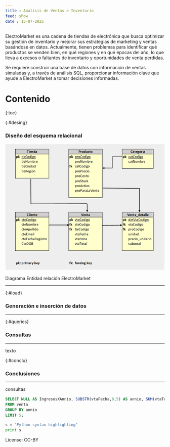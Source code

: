 ```yaml
---
title : Analisis de Ventas e Inventario
feed: show
date : 15-07-2025
---
```

 
ElectroMarket es una cadena de tiendas de electrónica que busca optimizar su gestión de inventario y mejorar sus estrategias de marketing y ventas basándose en datos. Actualmente, tienen problemas para identificar qué productos se venden bien, en qué regiones y en qué épocas del año, lo que lleva a excesos o faltantes de inventario y oportunidades de venta perdidas.

Se requiere construir una base de datos con información de ventas simuladas y, a través de análisis SQL, proporcionar información clave que ayude a ElectroMarket a tomar decisiones informadas.


# Contenido
{:toc}

{:#desing}
### Diseño del esquema relacional 

![Diagrama entidad relación de la Base de Datos ElectroMarket](/assets/img/ElectroMarket_DER.png "DER - EletroMarket")

Diagrama Entidad relación ElectroMarket

---

{:#load}
###  Generación e inserción de datos 
---

{:#queries}
### Consultas
--- 
texto

{:#conclu}
### Conclusiones
---
consultas

```sql
SELECT NULL AS IngresosXAnnio, SUBSTR(vtaFecha,0,5) AS annio, SUM(vtaTotal) AS total_ingreso
FROM venta
GROUP BY annio
LIMIT 5;
```
 
```python
s = "Python syntax highlighting"
print s
```

License: CC-BY
